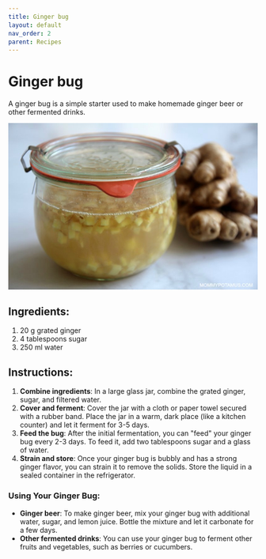 ```yaml
---
title: Ginger bug
layout: default
nav_order: 2
parent: Recipes
---
```

# Ginger bug

A ginger bug is a simple starter used to make homemade ginger beer or other fermented drinks.

![Ginger](/images/ginger.jpg)

## Ingredients:

1. 20 g grated ginger  
2. 4 tablespoons sugar  
3. 250 ml water  

## Instructions:

1. **Combine ingredients**: In a large glass jar, combine the grated ginger, sugar, and filtered water.  
2. **Cover and ferment**: Cover the jar with a cloth or paper towel secured with a rubber band. Place the jar in a warm, dark place (like a kitchen counter) and let it ferment for 3-5 days.  
3. **Feed the bug**: After the initial fermentation, you can "feed" your ginger bug every 2-3 days. To feed it, add two tablespoons sugar and a glass of water.  
4. **Strain and store**: Once your ginger bug is bubbly and has a strong ginger flavor, you can strain it to remove the solids. Store the liquid in a sealed container in the refrigerator.  

### Using Your Ginger Bug:

- **Ginger beer**: To make ginger beer, mix your ginger bug with additional water, sugar, and lemon juice. Bottle the mixture and let it carbonate for a few days.  
- **Other fermented drinks**: You can use your ginger bug to ferment other fruits and vegetables, such as berries or cucumbers.  
